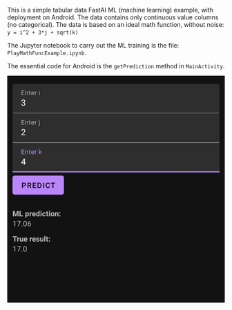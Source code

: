 This is a simple tabular data FastAI ML (machine learning) example, with deployment on Android.
The data contains only continuous value columns (no categorical).
The data is based on an ideal math function, without noise:
`y = i^2 + 3*j + sqrt(k)`

The Jupyter notebook to carry out the ML training is the file: `PlayMathFuncExample.ipynb`.

The essential code for Android is the `getPrediction` method in `MainActivity`.

![Alt text](Android_Screenshot.jpg?raw=true "Android screenshot")